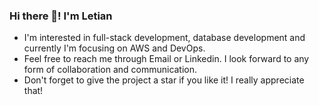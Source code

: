### Hi there 👋! I'm Letian
- I'm interested in full-stack development, database development and currently I'm focusing on AWS and DevOps.
- Feel free to reach me through Email or Linkedin. I look forward to any form of collaboration and communication.
- Don't forget to give the project a star if you like it! I really appreciate that!

<!---
RealAvocado/RealAvocado is a ✨ special ✨ repository because its `README.md` (this file) appears on your GitHub profile.
You can click the Preview link to take a look at your changes.
--->
